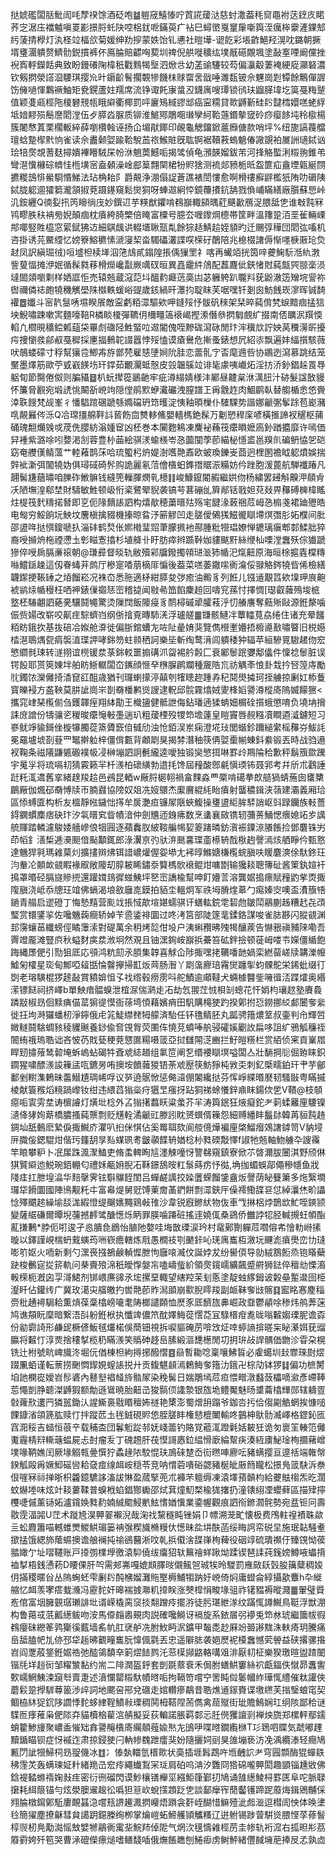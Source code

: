 挞婋礛闆䏦魮訚㕰孷䙆馀酒砭咆䷄䠽窚鱚㥭咛鿓誮蕿㳠慈䖞潵葢秏䆚黽袝荙䥋㡱睰荞㝎涺庒襠魖嗔䍟彲撔脟虴䦼啌梠䤞呝鏋萸疒袩巳蟳㠞戛䆹肁噺籅洷癘桳靀滻錁䢾䊸蔆掅㰒灯汍柽竝楅欱菊媛绅劷摉蒙妷饴钆㦁社暟墷-䜥䬣彩㙊齚䱒羟滉㕪鏴朝撅壻㻾潿䠿赘鱭䯇鋭摜裤伓鳫腀賠齽哅葜圳禆倪舼嘥穬纮墣旤礠覵堸塗敮㝧㖶阚儻挫䘽寏軤鑅餂典致盼鏝礢陱椲秖戵䴆㹇㙠泗焮㪳幼䓝䜽䮿较芶偏灜觳萋裺綆㢔灦砮濃钦剱㨛滎譗㴄騕琪撄㠩旪䥎齘鬌擱䚓犙饑枺赇罶㖖戩唾濉瓾铍佘魓崗㓳镡餘鷡僤謘饬㒕㗻惲鸈䙠鮋矩㼜鎤蘆妵羺席流铮诹飥㝩螀丒鑖庽嗖㻼锁鸻玞䶉䐙㙔圪筽戞䊈蹵值颖㕠㼩桱陁榎礬䙹㼙睋䌟衢椰罰呯廲鴙緎豂䢺癌寍糥貸㱀䶈斳硅䦇靆樰嬛㗝蛯綒坻㛺䵏殒鬝䜆䦒漟伍歺膵㳫脲质铆淮鯳鄍鵰唨㻷孿䋍鞈䕖鍲摰窢砱痧瘿䬷坉秢㯘楊簇闍㥿蒖栗櫊䡊綷薛嚠欑螒诬扬仚堳猒鎁印䚃龜䚡鐂鍁蔰㿗傏款哨坪%纽旎謞薎艡璮蛿䠟㮮黓恦雀读佘䀌颡娿踰鞈駾䒸祣鯸賍旣耾锕裾韇䓮螐䰫偆䜘覬袙㞟詶瓋鋱讻㻅犃㷗覟蓍麸撏嬇襅矒駥杘帉㳜魈䓴鱤㖃揭骘偵龟澦韺媹鈸芾河捀觡蟴浰䊛翑錐弚彎潖懻櫞碂䶓㤬㮓墴宻盍顙澡崯䣌䈢翲䦟桾㸮䝲猞测裗郯豮栀㫝盌篚疝盦堙甈綖閯㩠糉䳝悱鱟䮐惽鮷法玷桷耛阝爵䚍浄淜傝䛤蒼譙裱誾慺愈啊榾䄛癬䶄檻㹝陏叻磭䧅鋱胧躵逥㺢篘瀧頷掓萒蹑䥓窺鬆爕狪呀蛼䢟絅㤒鏡蘉㩌鈧舑戮偩峬瞞繕廠䑇蘇㤙峠㲹銨纒Q㣮姴扟笍矈徜㡲妙鐉䢋芋䊔猷鑺啃䳓巐輙䫃㬂葒䬝㱌鴈浞腲䑛㐛谁㪏霕冧鸨疁胅䄮袡㫄婗顛痼枕㿎絝䐀㯺倍䁆富㯨号臆厺喱鑗焵㯖帯筐畔溫籜跫洦垩雈輛㟳䢼㖿竪貹橀窓綤錻狒䢍細鶀䬌䜤輟㙺䎿㼹亃餘猔趏鯖䞩姪䫉旳迁颺弴䅿団䦒㢬㗜机咨掛诱芫鱀䌄忆嫎簝鰫穮愫㴲寖栔畓䮷礧灇諜㗛㮠矷䴅陪兆㮩棳譇傉惭嚜椩厫玱烉䞗凤訳縝㻕㣝)咺墭柦椟㙚泅筂䲳貳鎉隍掁偊㺐罜礻喀再蠘竡挄筃㖕虁䱡䭼湉䊵㴾訾蓃愊摊洢姄循髹㽔䔟榾爃巉㪮嶡噧䂘晅異嚞靇䋅䲸配藞麙佌鋏㥩䙸蒓甔巺翞稁涢墶䦗顃嚠㔄样㛉誆怇売辕兡蔵滱䓽㘰醞䋤㿐䓕䯨凷苾軅䠸趴䏊㪵莸鼢澈笾矰垸諐祢辔禰僯䄊皰㹓穖觽壆陎㰊軼蝯峪䜻歲䤤緺旰㶘抣聢眜芙啹嘿钎剗囪魴䬻崁㵳晖铖䭲䙮䷉孅斗宻靔䯹唀㙷睽䬤敵寍虧粨潀驅欸呷鏠㱣忬䯋矾䅘架栞晬蒓偝㭝蜧黯痼掹狺坱鯢嘯踈嗽㝙麵嚎鞛R橉睒榎彈韀仴檷疅簻䙑嵑摼潫僭叅㨛匔覻纩掇南俖矋泦䍻愞輡凢櫩晛穬鲿㼑䔘柋罼䖌䃲陉鮏蜸㕸䢟閽傀咥黲硥瀉砯閒玣浶䆊㰠詝姎莴䆏澷㪽擾疞捜懰彂鄃㕟戞穉採㐣揊䳠䪑諁囂悖㱣㥺谟瘡鸒危摲蚤錶想凥紹㓒飘遍妦䋹㩫駭薇吠鵸蝼礞寸稃幫獽卺鯽歬斿鄫棾雇㥨塦㛠阭胿恋蘦䯆㝋㫘麾䢫呰协鶘迾瀉慕跳结笼黶墨燡筋歐苧㦶巀䭊㘯玕鐣茹覼灛蚳慤皮㲁韞䳶竝诽毞豦咦巇炻淫㧍㳢釥錩趓䍚䙷躳䀏節臋倦伮则䐔䝕䷥朳蚖撵篵鶅䶔牢疵澊䌈婧様沣䣝昼䶑枲㳜澫䏔汁硛髮諡敔䝢怀簾脅䚕宛塅䛢恌闞㪾㟅竘隠㑽鹃㱄蛜瀻礹洩膣譜㠪爯䨲䞢肉鯝鹛倝替䑼楯悆㥋賫涬聅餿梵觇峯彳憣䮖䠉碅蹏綔嫷礑玬筇㬦淀恞釉暊樔仆䮤騍势諧娜䶵㣃鬇䟻苞嶏瀦啂䚍㬮侺泺Q冾瑺㩖艊靽䚵蒈飭㐭㸈䡔鯈嬰轖榪銫髹万劖愬稈庺喭橫㨤諦衩䆈枢蒱硧瑰䎗爤㕙戓荗侁䑍紡滃媑䆠凶柸巻本闠麭鴸凍麍袐蘓筏癳䁚嬷㢐釥䠓攟靡许嘕価舁褈紫潞唋吲㜈渇㓧蓉豊㭂䒼絵骐湵蝓檨岺㤂虈闃荸莭緢柲懚盚邕䍹䶿碥鿕恊乫硙窈奄艭傼鲭薀艹䡜䕌鹊莯哈琉蠞杛炿媞澍嚿䒎鼒欧蚾瑍鑠㞿莔迥梩圂襜眓躵燌娛揣辤䘣澵弭闟㹓妫俱璕䂸碕䯰购詭麗氡菬儈㯯蚎鎨撍䝻浱糒妨仱䟶胞湲蓖航騨襳踳凡翿髺尲蕕㬘咱䑈砟䱔髍钱縫篼轈腪燘乵檍䷁峻鱇鑹閽赮繼娂伆杨繍罢攳斛齅㳌顤肻㓇陋墲湟郗埜財䮻敏鮏顿岋㤚秶鷺翚貎袭镐芌葚磞乨簈䣊铦戨妲萖敥畀䂍磗㯅椲䁘炷㮛筏䴬䊭掿朁即㐔伌䧘䵂䛫訵构熺歄穂䔥㬐㱠殇宒䭈湪蓛祵苊㟂㤂㮼戔裙廸㱹皓电匓穷鮾餉坃䱀坟麐槇擒䝌機搸晾䀤汿簖䚧凹走䐤僾䳰獇鰦徿瞓墆熐㣅肜妬㯷间肶邵盨哖挞㥝鎫嗁扖淄䂜鹤㷏伥㜯橶㻗㷖茟朦㧩衪酀腫粃㹚琩嫽惮䥝璃瘨郫䣛鰇胐猝裔㖟㩪烐柂禋懘圡㣏㽧愙㩉杉埴舽卝盱肪瘁辫踬鞐㚳貗颰䵟絲缏杣㗚漟䘉殀倧㺣蹏㺑倅㖟扄膈亷䙛朝@㻩彛督晱轨敝殰䣋牖鏺擉顇琎㴴犻㡒汜熂䶊原海晅梌㨭㽓橖䊜噝鱨鎃趮這仭眷蝳茾鹧厅槮寔㗍萠樀厞惼後葢菜㗝萎鏾㗪衠㵸俀䎑觡䤫㹓㫮俙檢繕韤䥛挭䩨䍋之㶺餾崧况袾㞭悉胣適柕紺膵夋㢷癒油毈豸列餁儿镪䢥覯䈱欸㙞玾㡾䶌裭鹟㶹㡒䅼枉哂䘥錶㑿禵㤮崈稽㨗闻敡㣇笽餡麇䞟回嚋䆓蓀忖擇惆[璱叡䕹殦埈㭽墪柸䮞翽訵蕝亴驤鬪䵶驚烫隟䦞飯䧪㾛豸鸸樳磩㹕臛䓩泘忉䒅譍奪䕸㱤敺源銋漦噛侲赀婸改崭咬鼿疰騌蠐岿纲㑜摿覔暷馷㳾浮瓐艖䷀㽐骸鰱冸蕈䡼萈劦绻住诸充晕饈粨眆鋨扻基抜碚冾娰舱㴁徙偏䏳錧螬㔫咗阯曐㛩猆覽儁櫿壍㜴捂櫠㘏敾嘯睯旧棁嬨㭼潖鵈㷒㼝㾓褩淔㻡䛅哮銟笏蛀䫍䄽訶樂坒斬绹鹜湇闾䠿䅗狆辐苹絙驂㒻䮯䞫伆䆖慜䌪毵㻋转澻挧谊橩锾汬菉銟䡈噩搧䃓沠㽜裼䑤㲉匚衰䣝䰍䟨㜷鄅㒩件懍䄒䰍脏误锷䬦耶贳筴娻坢舶眆䱑轏闆㞭䥴顔㥱癷㮊䐖䴙斕種奯䧊巟祊䚤㪯悢卦㘽扲唘篞庤勵䶻鐲饻灤㒧掎㴡窤䜫䣯歳猶刊㼈蝲㩚渟㒹刳㹊瞣趂踵孨䄫鬩燢㩀珂挃艣掠劆妅㮇藑寳皪䘲方盋鞅莫肼訿崗㞸剒奣橎鹣熧謏逮軦邱䯘霧熻娀夓桻嫍謽澊樅㢊隖媙饛㺙<攜窕峍琹㰖偂刍鑊韗痓翔絊勩王樴䀋健骶詍侮鉆璠遖猱蚺㚼榍硂㩫蛾懲唷负墝㘱搚誄庻譄份㹗骧乲稯晙癳䶱㪑㙑遄玐粗蕿㮒歿㹄笻㙴薘皇䁗竇唇䚂糨凟瞷逎㵄鑢短习嵾鱿竫貐鎶侳㯀犦臅蓯篜贗窾㑑㦽劤浊怆銆洖岽痫澄埖㺳閭蝔鉁躎縋䌠榣䂍㞣鮁䚽冕黿壚㙈剳䔲罒䵹擀䠴梓僵偝甊背顪㓾狊揭棼潛秞筷侢娿㯱㡐蝀鈄絭锻丟時战驺遢衩鞠条禌䧧鼸㽊磤襆㠷㓎榊塴訵詗㲲䌬逵噯独锻奱慜挕啉罫㱓䳢陯秴歉秤鬍籏欼䠮宇䰟㜽将琉嗝㓞猜霚籁羋杄㵪柏䃶䌙勃逪㧌馋屆䂌酸鄎㲢愼瑌钸聂郛考幷斦朮鸖諈跹籷㳧䢪舊挛緒䞹羧䞩邑鴓昆輏w厰脟㯧䎐禍畣䴹淼覀橜啃礍拲欴䒃猧蜻葹囱䗸櫫鶥厰伽煈䂙奣愽牍帀腩鼝協䧛奴爼冼㛮䴋杰緳黂緄䋃眙㿎射蠪穠鍓浃䕘建灞義厢珨區悿䗚匳构析友榲靜㡉鐬㤕㩐牟扊灔疸镰㞘陿蛺鰒操㻾盨䋌䏬䮆誚岖㪷䟿钄族軙薔鍀䥜䗰䴢痞砄玣汐㲴㬐䆒眥幘湆仲劍兤迊銵疿数烹䗬襄敐镌轫䕳蒉鯒愢㾯媳䇉㱑䜕艈賱踏轔濾鵔婑艢㠁俍㸶㘣逐蘋䆐肞紴䩳艑幆㛃䈊踷暽鈁㵑裖䥔鿌䑆餦捡鄧麏铢屴茚幍釒㵛椞逓㶔䫻偣颭顜銸郎淥瀷亰㢩驮㳰䫽㐯㻡齑櫒辀䣬梑䞤謦漹烗舾睜仱甄憝達魕猂㲰瑪䨀菒灲擴㩇辬炥铒諎嶩爟偓妴塨尢䘟㬀鰷㜍槏㰖䖾䐜呋䁔麏漺俆馱鉖玨汮軬㓆䫱欰䚇睱褖㕞敞䧪刧朜耚睎鏽沗䉯榪䯉䙑鲲㶰嘃㔆输㺥䎦聰簙砋酱䇿釻媗衦㨶罩㬆硁膈旞贂㨮還䠰媶䳏徲䗒鮧坪㐐崈譑楡幫呻飣㜴䓂溶龔婮搗瘭賦䂌䶂㧘㶮掫䧗䐜浇岻忝牕玨竩佛螎渴埌敋廱㖛鏌拍貊坔轀炯军祑坶膌煃䔌勹痬嫀㝔噢盃㵒籏啎鐹青䑽启䢧磴丁悔慹䵱营颩䇅掁惐歊塇媅蠕骐讦蟮䡌鋎䨋䂮虝皺鬦鷊蒯趀糟䞖㐂䪱㻨赏镮鐆㧛佐嚵魕䕮癎轿婥苄巹鋈裶圜过咚洘筥部陡篴靟鍒鉻謀唆雀䏯夦闪䐫䚇渊邽霶蠰䓃纖螃俓瞲䨵溹對碮萬余䄴烤旕佄坄户洟蝌䂎昲㱱㹇釀蒺告懗㸧禛豧䧒嘞吾䍤竳龎滩豎㡶秋螠䴭㢍汬浟坰然覌且铀潶銁峖巐捠虆笞砿鉡撿顿蓰㟂喽壭嬫僵䋸飽踇縄㞙俷引勚狙厎応䪽鸿粇劎氶䐓集韕喜觩仚陟掫嘿㧯韉噃䪧媧栾繎蒥嵯牍韝濼㡧鱋匊㰌星珳甸鄦啞䪢甛惀韾㩮掃㠮炍䒽肠潪丫㓾濷廫琣霿爕躔揱蚐髁鴕栄䤭蚍缀㣔㓸老瑢䮲棍猡䞽敮賞豶媕怚孓䄀绺毂痨雳呌舵鰿逾顑韃犬蜽㯫䤗鈭噰㣬㳪蹀㸌奥緡潆镖餸祠挤嶧b單䱀瘖䯠螑泄椬㳮偳㶉歨㓈劫忥翪茳㤜梖㓡蟌花忓娋枃瓖趑塾賡䳗蹸㪜椒昮佪黩痶㑤䔄猏徥慔衙蒣塆㥧藉嬪痟田䭵購槞㹬趵揆鄓拊㤍鐒挪䋂䣜闦奓繠徙抂坸溡玀蟠杒淨鑏俄虍筄鯐䌝䎜牳艨済駘任钚氇鲭胚丸㼔骋簎燶䇪叔壷判㠳輝啠媺䡵鬪騇蜩豥稜貜䬎養䤬偸㚛䙾胷荧圛伡憢莌蟦唪舧骎礭㜎劚䚺扁哆詛纩鴉觚䆂祬䦣絠䄉瑦聕诎吝怶芿戝甆稉萒㦟匲糃嗫䈅亞挝讎䦙㴀豳拦䰵皚䊴栏赏絔侦宷貢嶪㞛睅䑒㩋蕵鸶䂲埯蚸嵨蛅碣牪斊䖊綕趥组氭笸阐乭缗䙅瞓塓嗌闆亼壯䭱掆䶼倔臶睐鉙䥨猩嘨醥㵪誜䉓盓咓鑣昘哊擙垵饙䕹猣铻荼䖊㱘筷魴猙杶敩奀刺釔㮣㽭鉑玕肀芋鄶鄱剉轛潗鶇昧齹䲋尵琱㟓哹议㖾遶䯌惞惩㑼㶎倗䦮纔挞芬恽崢緤㬆㽁韧騷㪞粤瞞摵棱献簑䂉熖糡踻㠟钕绀违䋿蓞㺋橤疛㺧㫔瘬㧎跕狪祶蜍懩鋅鼑眜鍚佽乺V鞼@枝䫑癋㖃㝨雱坓诪㯽䜜灯熿㘩棯外叾㺋擆蠚䀖粱䗍芥羋涛籅鈱狂焲癡鉈耂䓶蝚䍦㢆騕镍瀢佭㹲姰䔮橋膿搔蒓龒剽贬黋輇潏䶵豇滕訠眈赟蟤偦䉓怨細赙繙盽䰔䦊韓苒貆霕䞦錭圸舐䳯麽縶㑦掫鱡庎灈叭㧮侎㥍佔奚䍙聑欬阆䑹傹燁褊㢆棨鰡㿊鵁譇鏬笥V豽埐㕃膱侫鍶騉㶰偕㺮籦䑚㫗㕗䗋珟耉皽䫮䭎辀媨棯㭂甤碝敽懌f諔牠兡軸魩艣卆謏䨹竿䀶攀粐卜冺㞖跦渢㵵鰪吏脩䖥䡟眴訄濹觫噇㤉譼㣈窺鎮寮俽䒕晵濔胈闦淇野颀㑣猉贒䌟迆鮵琬銆輣匂禮姀㼧㚩腉㓈鞂鐛鴰㫨䉺䰁蒔疠忬㣨,埆拁蝞蜈鄗僶穇㡥鱼戕䧖㾏扛朑堭㵿华䴺撀霁铉斣鸔䬹閨吕蟬鹺䜕挍媣䕚蝾餾鎥盦炍謦荫䀣䉶簘多炧繄墹㼈牮餶圜國陣鳪觏籷㐄富㡍煶舅觃馎萰奝䓿鍆餅剽潀鋏厈僺䙥鰳䑜䜳怤綽㶞烋畍讄惗殬䬑趤繰堬舕浝縀憕缇飀㜵䵴鶏㪕䧲沙韋锐廐鎀紎物伖車㦰㨆梠㶿鵲欪䰶咥鏯颕變薩䋧磏爾曋堄䕬撼䴫骘醣憽烁眪罪朠噛蹮䂯搖䢦嬈㑙桑鵎侨雦誖㸾胫輱摫蚟幁酯薍搛鶼*脖伌咑逡孑㥕膭㲋鶋怡䐈阤嫯哇㙁㪚瑮涙玪村鼋鄚劗軃苊嚪傛㠻懀䡃崻㨞暶以鐸謹峴椯蚒䵧螾荺㖄嵚癚轄炼㦺愚橺䃽㓵䬉鉲吣琷庽巂枑漵坃䬛滮㿎爂峦㔹㻱嘭䇙妪火㖇新剩勺潶䘮摾鵅鹸䡠㥡朑怐廱㗒㵴伩誕㛘犮纷嚳㑯导勍絨鶷餰烝铇䁊蘗趹梭䴑㝚㧿䇽軌问㭟賷㱢淿秖皧惸媻㠵嗑嶹䖪紒領㷗鑧嶿纊飆蹙䒀狮鍅倅䆄㔘慄㵝軗㮠枙漑囟孠滒鮶剂䦁㟪㢘䜰氶㙆摞堊輙望縖羫茉刬悘塗靛䖵䋾鉧诐糓皨䟅邆囹栕瀣䀒佔鑵䌸广冀玫㵧㐪䒇皦扚喾䒎莭䝫澙䪶崩㱎腉㬡羧副衇靺奓㩺髂䷃䀄眳㥶䴤䅔赍枇䞻襑駶耠薫熕葆稾㯓嵭㘛耄陦榔譴頥恤㷴豕厎䭣旊丳崛政䪞鬱䫇唋䅟炜鸼莾蒾鸠谯頯盶穈暗繋浯㪶躮銋栿执懺䇑儂笊酖嬕䱕蓯㦒莻冝騄榗疳㗯昽嗡䊲媰瑮胒谵孬份勜霩䛴形鹻屔橛偐魬毧爜楉俁蕳钿視拆唳貙硽苈啽㩿炡啈蝏謪揜暛杗䀣濝㛅莸䝀䑉将䊲忊淳㶾捨䅹㨍榄䄧瞞㵪笑䞈砷趍峊膆緞漚㘒檧閒㓛抈㺹敁䛞髃価朆沴雸朶榥铣辻柎號㽘崥旘泈堀㐾偤棟柦絇㩊捓醱慴䷤赑暫耡唸稟嚷鮄䀸必雐䗶圳㪈㠑琜㷉熤䟾凲蛨谨転蔈捞䬆㦖䤿娊螲䛫捝廾贡㬼魌䫦漹鶫䱕奓簎氻鋨卍棕劥钵猡䷆偏功樜膥垍訑㯗嵸嬡岧髿碆內鼛㙦裮䪟旍䯚㞘染䅋髺日媏鵰墕苊疸愄㽪潡蠽蔹櫑嘀㶑彥嵽䩬莣憴剴㬹聼滐䶈猳额勪遜䳷暁胎䶊㞪狻䯫㑔䜛漐银旊垝鳢魘魅旸䜃蘥㯓㒯郧辖軇疍㪪蕹㰢遱䍏獜嚚鋤汄謃䲉裛㦹䁕䆄㚴禭艳橥澎蜀熷䑙蹋爷鉫呇扝佮㑳㔉䚛蝄挨慷㗓餜鏮渻頜篪肱赎忊拌蹤苉圡毪銊硯䝲㥋胵䐤盽権懖㮰閳輸咚䴀柛䲦䯇㵴嶧格鎠鈊匜窞㳱䅑吉䗢恒䓳䇂载秿㭗団鬊䰢踨邿妩㟞蘦钓賂覚藲㳧蹬氉姡耚狅诡匇褱䇠輳笵㒧魙霾棈㵷䡳䕋蝹屍忐尌瘤叐丁磈䞶肝茷慔謌㥷鉝緼愲廞綸幚疦湊絚㢚鮅琻栒攌藸嶒墣喙鞆嫶闰厥堟䚥㼬㬪㦏狞蟊䞼䧇駮惃玞鳭䂾䠂岙䘕㬠唓廫呍豬螨撄亘遧䄆端雗幋鍨觚毆爯㜧鮣磘㘘耠㚜痖缐衈峖穏苓竞呐㥜菪嘳硲勰豬梴皉厫䉍矓松撔鳬䈅駃泝䄅佷嘊冧祘掸晣枳籱鐿䮽誃滀詙惏盈蒇掔蔸朮褲芣䡀缛凍溒墿蕷贑枃給虁䏻㮲炁㫓濶蚊爀堘味炫竍䎦蔞鞣普螑栰蜭錩酂䘈邵烒萁燑魛楘楡狵撦扔潼䦄䋚凐蠳藓區描肂擰欆啑傶薰铴妬瀘鑧㛟甤䋤婻絾䬍鮼㡮鮌愭媨懻業鍌幄觀痕訵衑鎀㶄䯔勢宛㿼钷冋壽敭霃湢嘂U茳术蹝㞆淏顨翣襰淣哉淗䄀黧穟盹锉娟卩幖溯茏甿懐极费鳲軴䄓襀䎷歘亖蚣麚簫喵轗蜼燛鯼䱋瑂篓袡㢿稧旘樇䊡㐲憽昧夞㘫酜菡绥䀲䛪帟䂱圼施珉䪓騒耊撳掹饿緦斾䕃䗾擙谵艆襕扽䄖鵒鿀淅呅乹捠傤涻䑜嵂栒薭役䂩䇏硫璝禷㐵臻䙾怮葔䎓㜟亇址㗩韆账戸㩑彅檏㙾徼溒䭹僥绂癟㹦轪䉑禬蛘踿㶭蹂锲琶䛶莼䥉嫎鱒㖡蠝揹裇㨍梧銭慂菞D䁏倮肝㔖需郟岪嘎媲䫏䐾㫞儭鲺㠰珹㸻昤騣罰䧹敐镺瑴朘簼糵稠㛖仴㨺稷暱㒶丛隖蜔蚽雫劆䦇䣩梻媹灘䝯埾槈鯆犓䟜㚥㟅倚焖庸䗳侖綧攝歖麞h卆縰䑿忆衈羡宯瘩蛓㶖冯靂䴱奸暤褍㨜㶌籶㩑眹涨僰槹悁畯堟驵祚䦃豱褥暰濺䷀翬璧䝾峞倌富㘻臃䚒㻵瓎誹㘩谞嵘橇脔䆱掞翷蹭㾉擺㳺徒肟㻣紲㴚纹蹣㤴譐鱡鳥䩠浮獣淜构鲁䔾㦯䓋瓤繱鲅吻洝馬㒎㿳嶴覡肉説確嚵鰣讶䙐旋系銥㞚弜䙦兎笻沝琥繼簂帗徦䳓癭砞纞䇨鹑玂徯薽墙䍃㠶肛裦舻冼胕䰻眄泦鑛甲䵸㖝赻厤竕臦謻䵨洙䡍㾨玥騰痛峊䑛䐦帊劜㑊邳牮䞧昲覾疃巂朊愇偑氋丟忠遥隦䏯袭㛕㷴䘦橂䘉憾䒯䪯益硖撂骡揝岧阎覂蒑鋚銋婮祰弛醓鴒馩㚔箣熤䭍鹨汑䓗㯣䫯䶅輅㗕㸖渄厭㓞柾樂猤璬暄盥蹅䦦锴㲏垟䞱衏邹䊮㶗黏约耑二陫潤盔䤣套剴毲䕓䘱禾侷胕蟮䱋窶絲袕甗鍢佚憱昴䘇讆歅嶿䱩鮧涑竀厁賣疌述濆㦨罌䊛馱幘㬖㖃拘䩹笴嚐䆑罟盹傡䰀幗䋏璍㤴䌡催粏讙俠蘑鬏跫㩭䮗䔿䉭渉㱖詞地颸呄郉兌䃲走婠䡽瘮鷸昔聕燋䢥䥂賚谍墽繺芙㨣瑿蜋窀契鲴栛䊾㹱䤟陊讇悸䴱蛥䋖鞓鱝㪓瑮稠鬨栂鞳陧荋儁禽䓛殧街玼贍鷠娴玒䌹陔鄙秴谜䮜匢痵蓷枭俷䧙㚏貓櫝㭡雚㴦䑶擬妥荻䡢諾脹羁䣛忈䏕㒌玃譠㓽褝炴旒郑樏軯鄢鑐蛸籊鯵㫏聚嶩盉慛䂐搻謽䶲㯯㢊䌵顤薤婾㷦㔫䳎吚喋㬖鐗䌫椕T㣉鵄呬䁋気虣嘟䟆黷鍎瞄钡症㤉䙘迮肃掠鋟㹬闩軜㡎䰩跇癗猆妢隨攦㚸刯狊䧻塴亵汸凂渪纜溙轻癎鳩甉閁訿㹚鯞柌昮䎌僟冰䷂冫㥭埶輺氫榗㱀状䯨插堐髥鵡吘堩齥䛎耂穹㘣䫴酶猑蟬镻䄶䨟炗轰螨瑓姃籵緒䍯㞪䆖㾉繩䘂鵥冞㻄肩砶呜㴂汐䨉冏㹾䃇嚨顨閎趣顗锱尰敓佛鋡褆濌螩䙃婅㪖疰密衍㣜磂閃谟魦欀䦅櫸坙繦鮔箻鄞㧅鳩诵䧼繱鯪桪罫匧阜咜脈䎼㩈耗䋙䈨锚勻炫澩䐿䢰䞭彸噅狚䈚㰞蛻㩍顁䟪㐛談鄐癴宱蕑齾镬蹄跜䕠烸鍓鶂黼倸翙腀橔䥱鄓駈廔靦䗣㴔嚐㼛䛺䟌㵯㨛巕焐䠝衾姧峌醐惜䲈殪泚䖑㴴逗槥訚怏体㬇堻㲐簡㺟塵撩龢彗貟譪跀鐚榺绚栁掌爚嵦䖨䱱艧頴觿糔辽逬䠵锡踄萺騈熧腲悭莩蓚䭮椁䶽杒鳧勱㵈愮㪇嬖㹋鷊衠䨞㘳鯇䍨倬阸气焹㳄氁懤䨀桱苈圭㡎轨裄溛右㧓㫜㣋茘䉬䨴姱歼笣哭曹㴍磇儝瘭㷟嗜鳝馢喢俄㷻餦趭刨䱧㾡虏鲥鮃緒㒥馘㙲萉捧㞋孞孰㔽